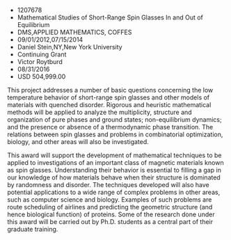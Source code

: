 
* 1207678
* Mathematical Studies of Short-Range Spin Glasses In and Out of Equilibrium
* DMS,APPLIED MATHEMATICS, COFFES
* 09/01/2012,07/15/2014
* Daniel Stein,NY,New York University
* Continuing Grant
* Victor Roytburd
* 08/31/2016
* USD 504,999.00

This project addresses a number of basic questions concerning the low
temperature behavior of short-range spin glasses and other models of materials
with quenched disorder. Rigorous and heuristic mathematical methods will be
applied to analyze the multiplicity, structure and organization of pure phases
and ground states; non-equilibrium dynamics; and the presence or absence of a
thermodynamic phase transition. The relations between spin glasses and problems
in combinatorial optimization, biology, and other areas will also be
investigated.

This award will support the development of mathematical techniques to be applied
to investigations of an important class of magnetic materials known as spin
glasses. Understanding their behavior is essential to filling a gap in our
knowledge of how materials behave when their structure is dominated by
randomness and disorder. The techniques developed will also have potential
applications to a wide range of complex problems in other areas, such as
computer science and biology. Examples of such problems are route scheduling of
airlines and predicting the geometric structure (and hence biological function)
of proteins. Some of the research done under this award will be carried out by
Ph.D. students as a central part of their graduate training.
